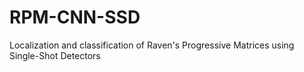# RPM-CNN-SSD
Localization and classification of Raven's Progressive Matrices using Single-Shot Detectors

